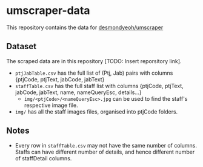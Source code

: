 # umscraper-data
This repository contains the data for [desmondyeoh/umscraper](https://github.com/desmondyeoh/umscraper)

## Dataset
The scraped data are in this repository [TODO: Insert reporsitory link].
- `ptjJabTable.csv` has the full list of (Ptj, Jab) pairs with columns {ptjCode, ptjText, jabCode, jabText}
- `staffTable.csv` has the full staff list with columns {ptjCode, ptjText, jabCode, jabText, name, nameQueryEsc, details...}
  - `img/<ptjCode>/<nameQueryEsc>.jpg` can be used to find the staff's respective image file.
- `img/` has all the staff images files, organised into ptjCode folders.

## Notes
- Every row in `staffTable.csv` may not have the same number of columns. Staffs can have different number of details, and hence different number of staffDetail columns.
